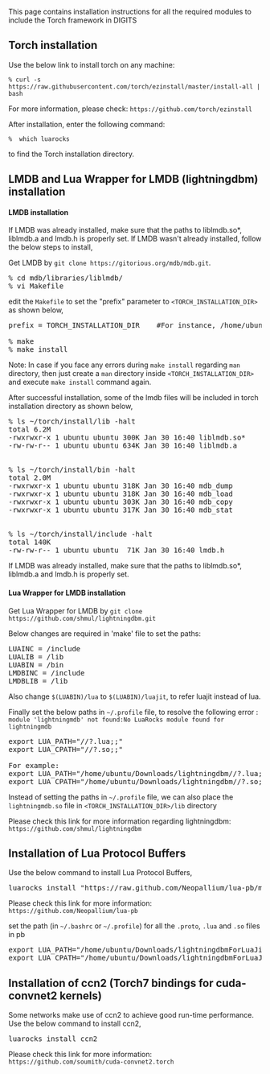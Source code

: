 This page contains installation instructions for all the required modules to include the Torch framework in DIGITS

## Torch installation

Use the below link to install torch on any machine:

    % curl -s https://raw.githubusercontent.com/torch/ezinstall/master/install-all | bash

For more information, please check: `https://github.com/torch/ezinstall`

After installation, enter the following command:  

    %  which luarocks

to find the Torch installation directory. 

## LMDB and Lua Wrapper for LMDB (lightningdbm) installation

#### LMDB installation

If LMDB was already installed, make sure that the paths to liblmdb.so*, liblmdb.a and lmdb.h is properly set. If LMDB wasn't already installed, follow the below steps to install,

Get LMDB by `git clone https://gitorious.org/mdb/mdb.git`.

<pre>
% cd mdb/libraries/liblmdb/
% vi Makefile
</pre>

edit the `Makefile` to set the "prefix" parameter to `<TORCH_INSTALLATION_DIR>` as shown below,
<pre>
prefix = TORCH_INSTALLATION_DIR    #For instance, /home/ubuntu/torch/install

% make
% make install
</pre>

Note: In case if you face any errors during `make install` regarding `man` directory, then just create a `man` directory inside `<TORCH_INSTALLATION_DIR>` and execute `make install` command again.

After successful installation, some of the lmdb files will be included in torch installation directory as shown below,

<pre>
% ls ~/torch/install/lib -halt
total 6.2M
-rwxrwxr-x 1 ubuntu ubuntu 300K Jan 30 16:40 liblmdb.so*
-rw-rw-r-- 1 ubuntu ubuntu 634K Jan 30 16:40 liblmdb.a


% ls ~/torch/install/bin -halt
total 2.0M
-rwxrwxr-x 1 ubuntu ubuntu 318K Jan 30 16:40 mdb_dump
-rwxrwxr-x 1 ubuntu ubuntu 318K Jan 30 16:40 mdb_load
-rwxrwxr-x 1 ubuntu ubuntu 303K Jan 30 16:40 mdb_copy
-rwxrwxr-x 1 ubuntu ubuntu 317K Jan 30 16:40 mdb_stat


% ls ~/torch/install/include -halt
total 140K
-rw-rw-r-- 1 ubuntu ubuntu  71K Jan 30 16:40 lmdb.h
</pre>

If LMDB was already installed, make sure that the paths to liblmdb.so*, liblmdb.a and lmdb.h is properly set.

#### Lua Wrapper for LMDB installation
Get Lua Wrapper for LMDB by `git clone https://github.com/shmul/lightningdbm.git`

Below changes are required in 'make' file to set the paths:

<pre>
LUAINC = <TORCH_INSTALLATION_DIR>/include
LUALIB = <TORCH_INSTALLATION_DIR>/lib
LUABIN = <TORCH_INSTALLATION_DIR>/bin
LMDBINC = <TORCH_INSTALLATION_DIR>/include
LMDBLIB = <TORCH_INSTALLATION_DIR>/lib
</pre>

Also change `$(LUABIN)/lua` to `$(LUABIN)/luajit`, to refer luajit instead of lua.

Finally set the below paths in `~/.profile` file, to resolve the following error :  `module 'lightningmdb' not found:No LuaRocks module found for lightningmdb`

<pre>
export LUA_PATH="<LIGHTININGMDB_INSTALLATION_DIR>//?.lua;;"
export LUA_CPATH="<LIGHTININGMDB_INSTALLATION_DIR>//?.so;;"

For example: 
export LUA_PATH="/home/ubuntu/Downloads/lightningdbm//?.lua;;"
export LUA_CPATH="/home/ubuntu/Downloads/lightningdbm//?.so;;"
</pre>

Instead of setting the paths in `~/.profile` file, we can also place the `lightningmdb.so` file in `<TORCH_INSTALLATION_DIR>/lib` directory

Please check this link for more information regarding lightningdbm: `https://github.com/shmul/lightningdbm`

## Installation of Lua Protocol Buffers

Use the below command to install Lua Protocol Buffers,

<pre>
luarocks install "https://raw.github.com/Neopallium/lua-pb/master/lua-pb-scm-0.rockspec"
</pre>

Please check this link for more information: `https://github.com/Neopallium/lua-pb`

set the path (in `~/.bashrc` or `~/.profile`) for all the `.proto`, `.lua` and `.so` files in pb

<pre>
export LUA_PATH="/home/ubuntu/Downloads/lightningdbmForLuaJit//?.lua;/home/ubuntu/Downloads/lua-pb-master//?.proto;/home/ubuntu/Downloads/lua-pb-master//?.lua;;"
export LUA_CPATH="/home/ubuntu/Downloads/lightningdbmForLuaJit//?.so;/home/ubuntu/Downloads/lua-pb-master//?.so;;"
</pre>

## Installation of ccn2 (Torch7 bindings for cuda-convnet2 kernels)

Some networks make use of ccn2 to achieve good run-time performance. Use the below command to install ccn2, 

<pre>
luarocks install ccn2
</pre>

Please check this link for more information: `https://github.com/soumith/cuda-convnet2.torch`

